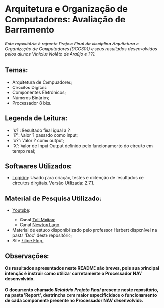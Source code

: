<h1>Arquitetura e Organização de Computadores: Avaliação de Barramento</h1>
<h6>Este repositório é refrente Projeto Final da disciplina Arquitetura e Organização de Computadores (DCC301) e seus resultados desenvolvidos pelos alunos Vinícius Nolêto de Araújo e ???.</h6>
<h2>Temas:</h2>
<ul>
<li>Arquitetura de Compuadores;</li>
<li>Circuitos Digitais;</li>
<li>Componentes Eletrônicos;</li>
<li>Números Binários;</li>
<li>Processador 8 bits.</li>
</ul>
<h2>Legenda de Leitura:</h2>
<ul>
<li>'s?': Resultado final igual a ?;</li>
<li>'i?': Valor ? passado como input;</li> 
<li>'o?': Valor ? como output;</li>
<li>'X': Valor de Input Output definido pelo funcionamento do circuito em tempo real;</li>
</ul>
<h2>Softwares Utilizados:</h2>
<ul>
<li><a href='http://www.cburch.com/logisim/pt/index.html'>Logisim</a>: Usado para criação, testes e obtenção de resultados de circuitos dirgitais. Versão Utilizada: 2.7.1.</li>
</ul>
<h2>Material de Pesquisa Utilizado:</h2>
<ul>
<li><a href='https://www.youtube.com/'>Youtube</a>:</li>
<ul>
<li>Canal <a href='https://www.youtube.com/@tellmoitas9661'>Tell Moitas</a>;</li>
<li>Canal <a href='https://www.youtube.com/@newtonlago7665'>Newton Lago</a>.</li>
</ul>
<li>Material de estudo disponibilizado pelo professor Herbert disponível na pasta 'Doc' deste repositório;</li>
<li>Site <a href='https://www.filipeflop.com/blog/entendendo-o-flip-flops/'>Filipe Flop.</a></li>
</ul>
<h2>Observações:</h2>
<h4>Os resultados apresentados neste README são breves, pois sua principal intenção é instruir como utilizar corretamente o Processador NAV desenvolvido.</h4>
<h4>O documento chamado <i>Relatório Projeto Final</i> presente neste repositório, na pasta 'Report', destrincha com maior especificidade o funcionamento de cada componente presente no Processador NAV desenvolvido.</h4>